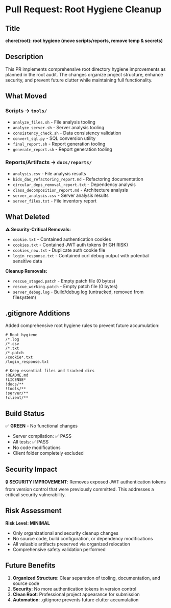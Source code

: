 # Pull Request: Root Hygiene Cleanup

## Title
**chore(root): root hygiene (move scripts/reports, remove temp & secrets)**

## Description

This PR implements comprehensive root directory hygiene improvements as planned in the root audit. The changes organize project structure, enhance security, and prevent future clutter while maintaining full functionality.

## What Moved

### Scripts → `tools/`
- `analyze_files.sh` - File analysis tooling
- `analyze_server.sh` - Server analysis tooling  
- `consistency_check.sh` - Data consistency validation
- `convert_sql.py` - SQL conversion utility
- `final_report.sh` - Report generation tooling
- `generate_report.sh` - Report generation tooling

### Reports/Artifacts → `docs/reports/`
- `analysis.csv` - File analysis results
- `bids_dao_refactoring_report.md` - Refactoring documentation
- `circular_deps_removal_report.txt` - Dependency analysis
- `class_decomposition_report.md` - Architecture analysis  
- `server_analysis.csv` - Server analysis results
- `server_files.txt` - File inventory report

## What Deleted

**⚠️ Security-Critical Removals:**
- `cookie.txt` - Contained authentication cookies
- `cookies.txt` - Contained JWT auth tokens (HIGH RISK)
- `cookies_new.txt` - Duplicate auth cookie file
- `login_response.txt` - Contained curl debug output with potential sensitive data

**Cleanup Removals:**
- `rescue_staged.patch` - Empty patch file (0 bytes)
- `rescue_working.patch` - Empty patch file (0 bytes)
- `server_debug.log` - Build/debug log (untracked, removed from filesystem)

## .gitignore Additions

Added comprehensive root hygiene rules to prevent future accumulation:

```gitignore
# Root hygiene
/*.log
/*.csv  
/*.txt
/*.patch
/cookie*.txt
/login_response.txt

# Keep essential files and tracked dirs
!README.md
!LICENSE*
!docs/**
!tools/**
!server/**
!client/**
```

## Build Status

✅ **GREEN** - No functional changes
- Server compilation: ✅ PASS
- All tests: ✅ PASS
- No code modifications
- Client folder completely excluded

## Security Impact

🔒 **SECURITY IMPROVEMENT**: Removes exposed JWT authentication tokens from version control that were previously committed. This addresses a critical security vulnerability.

## Risk Assessment

**Risk Level: MINIMAL**
- Only organizational and security cleanup changes
- No source code, build configuration, or dependency modifications
- All valuable artifacts preserved via organized relocation
- Comprehensive safety validation performed

## Future Benefits

1. **Organized Structure**: Clear separation of tooling, documentation, and source code
2. **Security**: No more authentication tokens in version control
3. **Clean Root**: Professional project appearance for submission
4. **Automation**: .gitignore prevents future clutter accumulation
